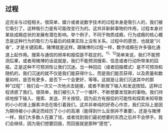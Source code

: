 ## 过程

这完全与过程相关。很简单，媒介或者说数字技术的过程本身是吸引人的，我们被它吸引了。这种吸引力是有可能改变行为的。这并非新鲜事物的作用，过程本身对某些成瘾症状的发展有潜在影响。举个例子，不同于物质成瘾，行为成瘾的核心概念是这种行为的吸引力与最后的结果实际上没有关系。过程中的感觉，也就是“兴奋”，才是关键因素。赌博就是这样。跟赌博的过程一样，数字成瘾在许多强化通道上起作用。搜索与通信的频率和报偿是不稳定的。<sup>11，12</sup>简单来说，我们不能预测后果，或者用赌博的话说就是，我们不能预测搜索、信息或者行动所带来的回报。正是这种不可预测性让我们沉迷。当一种回应（或者回报模式）是不可预测和随机的，我们沉迷的就不仅是我们能获得什么，而是我们能否获得，以及质量和数量如何，是否有更多，是否下一个会更好，等等。这就是让我们沉迷其中的那种“过程”：我们会一次又一次地点击链接，或者不断按下输入和发送按钮。这种过程诱惑了我们。很简单，我们被引入了一个循环，不断想要发现新的事物。我们持续地按下输入、搜索、发送、开关按钮，因为前方有报偿的可能性和探索未知导致的小小的肾上腺素冲击在吸引着我们。这并非单纯的好奇心作祟，我们实际上是因为期待被小小满足而经历了小小的高潮（能得到什么反倒并不重要）。还是与赌博一样，我们大多数人在赢了钱，或者找到我们最初想要的东西之后并不会停手。我们会继续，因为我们想要回报，而回报就是那种“感觉”。<span id="part0010.html"></span>